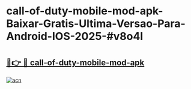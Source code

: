 # call-of-duty-mobile-mod-apk-Baixar-Gratis-Ultima-Versao-Para-Android-IOS-2025-#v8o4l

# <h2><a href="https://ainizakaria.my?title=call-of-duty-mobile-mod-apk&ref=24M">🔗👉 🔴 call-of-duty-mobile-mod-apk</a></h2>

[![acn](https://github.com/user-attachments/assets/0f9c940e-d8b0-45ae-aac7-cd30a18b3e1c)](https://ainizakaria.my?title=call-of-duty-mobile-mod-apk&ref=24M)

